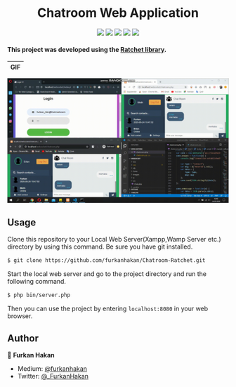 <h1 align="center">Chatroom Web Application</h1>

<div align="center">
  <img src="https://img.shields.io/github/issues/furkanhakan/Chatroom-Ratchet" />
  <img src="https://img.shields.io/github/issues-pr/furkanhakan/Chatroom-Ratchet" />
  <img src="https://img.shields.io/github/followers/furkanhakan?style=social&label=Follow&maxAge=2592000" />
  <img src="https://img.shields.io/github/forks/furkanhakan/Chatroom-Ratchet?style=social&label=Fork&maxAge=2592000" />
  <img src="https://img.shields.io/github/stars/furkanhakan/Chatroom-Ratchet?style=social&label=Star&maxAge=2592000" />
</div>

#### This project was developed using the [Ratchet library](http://socketo.me).


| GIF   	|
|---	|
  ![](gif/chatroom.gif)

## Usage
Clone this repository to your Local Web Server(Xampp,Wamp Server etc.) directory by using this command. Be sure you have git installed.
```sh
$ git clone https://github.com/furkanhakan/Chatroom-Ratchet.git
```
Start the local web server and go to the project directory and run the following command.
```sh
$ php bin/server.php
```
Then you can use the project by entering ```localhost:8080``` in your web browser.

## Author
👤 **Furkan Hakan**

* Medium: [@furkanhakan](https://medium.com/@furkanhakan)
* Twitter: [@_FurkanHakan](https://twitter.com/_FurkanHakan)
